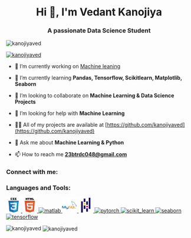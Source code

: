 <h1 align="center">Hi 👋, I'm Vedant Kanojiya</h1>
<h3 align="center">A passionate Data Science Student</h3>

<p align="left"> <img src="https://komarev.com/ghpvc/?username=kanojiyaved&label=Profile%20views&color=0e75b6&style=flat" alt="kanojiyaved" /> </p>

<p align="left"> <a href="https://github.com/ryo-ma/github-profile-trophy"><img src="https://github-profile-trophy.vercel.app/?username=kanojiyaved" alt="kanojiyaved" /></a> </p>

- 🔭 I’m currently working on [Machine leaning](https://github.com/kanojiyaved/RD-INFRO-TECHNOLOGY)

- 🌱 I’m currently learning **Pandas, Tensorflow, Scikitlearn, Matplotlib, Seaborn**

- 👯 I’m looking to collaborate on **Machine Learning & Data Science Projects**

- 🤝 I’m looking for help with **Machine Learning**

- 👨‍💻 All of my projects are available at [https://github.com/kanojiyaved](https://github.com/kanojiyaved)

- 💬 Ask me about **Machine Learning & Python**

- 📫 How to reach me **23btrdc048@gmail.com**

<h3 align="left">Connect with me:</h3>
<p align="left">
</p>

<h3 align="left">Languages and Tools:</h3>
<p align="left"> <a href="https://www.w3schools.com/css/" target="_blank" rel="noreferrer"> <img src="https://raw.githubusercontent.com/devicons/devicon/master/icons/css3/css3-original-wordmark.svg" alt="css3" width="40" height="40"/> </a> <a href="https://www.w3.org/html/" target="_blank" rel="noreferrer"> <img src="https://raw.githubusercontent.com/devicons/devicon/master/icons/html5/html5-original-wordmark.svg" alt="html5" width="40" height="40"/> </a> <a href="https://www.mathworks.com/" target="_blank" rel="noreferrer"> <img src="https://upload.wikimedia.org/wikipedia/commons/2/21/Matlab_Logo.png" alt="matlab" width="40" height="40"/> </a> <a href="https://www.mysql.com/" target="_blank" rel="noreferrer"> <img src="https://raw.githubusercontent.com/devicons/devicon/master/icons/mysql/mysql-original-wordmark.svg" alt="mysql" width="40" height="40"/> </a> <a href="https://pandas.pydata.org/" target="_blank" rel="noreferrer"> <img src="https://raw.githubusercontent.com/devicons/devicon/2ae2a900d2f041da66e950e4d48052658d850630/icons/pandas/pandas-original.svg" alt="pandas" width="40" height="40"/> </a> <a href="https://pytorch.org/" target="_blank" rel="noreferrer"> <img src="https://www.vectorlogo.zone/logos/pytorch/pytorch-icon.svg" alt="pytorch" width="40" height="40"/> </a> <a href="https://scikit-learn.org/" target="_blank" rel="noreferrer"> <img src="https://upload.wikimedia.org/wikipedia/commons/0/05/Scikit_learn_logo_small.svg" alt="scikit_learn" width="40" height="40"/> </a> <a href="https://seaborn.pydata.org/" target="_blank" rel="noreferrer"> <img src="https://seaborn.pydata.org/_images/logo-mark-lightbg.svg" alt="seaborn" width="40" height="40"/> </a> <a href="https://www.tensorflow.org" target="_blank" rel="noreferrer"> <img src="https://www.vectorlogo.zone/logos/tensorflow/tensorflow-icon.svg" alt="tensorflow" width="40" height="40"/> </a> </p>

<p><img align="left" src="https://github-readme-stats.vercel.app/api/top-langs?username=kanojiyaved&show_icons=true&locale=en&layout=compact" alt="kanojiyaved" /></p>

<p>&nbsp;<img align="center" src="https://github-readme-stats.vercel.app/api?username=kanojiyaved&show_icons=true&locale=en" alt="kanojiyaved" /></p>
